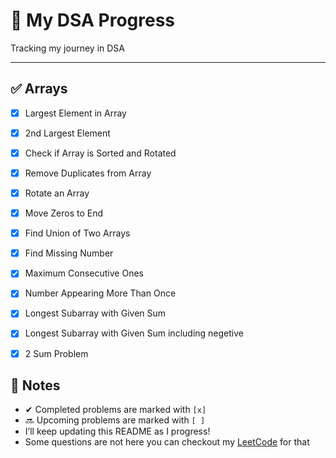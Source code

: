 # 📘 My DSA Progress

Tracking my journey in DSA  

---

## ✅ Arrays

- [x] Largest Element in Array  
- [x] 2nd Largest Element  
- [x] Check if Array is Sorted and Rotated  
- [x] Remove Duplicates from Array  
- [x] Rotate an Array  
- [x] Move Zeros to End  
- [x] Find Union of Two Arrays  
- [x] Find Missing Number  
- [x] Maximum Consecutive Ones  
- [x] Number Appearing More Than Once  
- [x] Longest Subarray with Given Sum  
- [x] Longest Subarray with Given Sum including negetive
- [x] 2 Sum Problem


## 📌 Notes
- ✔ Completed problems are marked with `[x]`  
- 🔜 Upcoming problems are marked with `[ ]`  
- I’ll keep updating this README as I progress!  
- Some questions are not here you can checkout my [LeetCode](https://leetcode.com/u/i5aaU9r6QC/)  for that 
